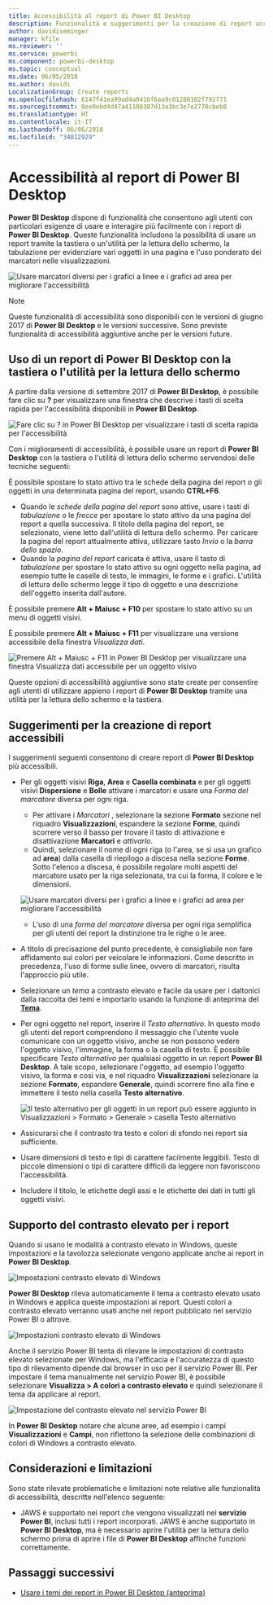 ```yaml
---
title: Accessibilità al report di Power BI Desktop
description: Funzionalità e suggerimenti per la creazione di report accessibili a Power BI Desktop
author: davidiseminger
manager: kfile
ms.reviewer: ''
ms.service: powerbi
ms.component: powerbi-desktop
ms.topic: conceptual
ms.date: 06/05/2018
ms.author: davidi
LocalizationGroup: Create reports
ms.openlocfilehash: 6147f41ea99ad4a0416f6aa9c01288102f792771
ms.sourcegitcommit: 8ee0ebd4d47a41108387d13a3bc3e7e2770cbeb8
ms.translationtype: HT
ms.contentlocale: it-IT
ms.lasthandoff: 06/06/2018
ms.locfileid: "34812929"
---
```

# <a name="accessibility-in-power-bi-desktop-reports"></a>Accessibilità al report di Power BI Desktop
**Power BI Desktop** dispone di funzionalità che consentono agli utenti con particolari esigenze di usare e interagire più facilmente con i report di **Power BI Desktop**. Queste funzionalità includono la possibilità di usare un report tramite la tastiera o un'utilità per la lettura dello schermo, la tabulazione per evidenziare vari oggetti in una pagina e l'uso ponderato dei marcatori nelle visualizzazioni.

![Usare marcatori diversi per i grafici a linee e i grafici ad area per migliorare l'accessibilità](media/desktop-accessibility/accessibility_01.png)

> [!NOTE]
> Queste funzionalità di accessibilità sono disponibili con le versioni di giugno 2017 di **Power BI Desktop** e le versioni successive. Sono previste funzionalità di accessibilità aggiuntive anche per le versioni future.
> 
> 

## <a name="consuming-a-power-bi-desktop-report-with-a-keyboard-or-screen-reader"></a>Uso di un report di Power BI Desktop con la tastiera o l'utilità per la lettura dello schermo
A partire dalla versione di settembre 2017 di **Power BI Desktop**, è possibile fare clic su **?** per visualizzare una finestra che descrive i tasti di scelta rapida per l'accessibilità disponibili in **Power BI Desktop**.

![Fare clic su ? in Power BI Desktop per visualizzare i tasti di scelta rapida per l'accessibilità](media/desktop-accessibility/accessibility_03.png)

Con i miglioramenti di accessibilità, è possibile usare un report di **Power BI Desktop** con la tastiera o l'utilità di lettura dello schermo servendosi delle tecniche seguenti:

È possibile spostare lo stato attivo tra le schede della pagina del report o gli oggetti in una determinata pagina del report, usando **CTRL+F6**.

* Quando le *schede della pagina del report* sono attive, usare i tasti di *tabulazione* o le *frecce* per spostare lo stato attivo da una pagina del report a quella successiva. Il titolo della pagina del report, se selezionato, viene letto dall'utilità di lettura dello schermo. Per caricare la pagina del report attualmente attiva, utilizzare tasto *Invio* o la *barra dello spazio*.
* Quando la *pagina del report* caricata è attiva, usare il tasto di *tabulazione* per spostare lo stato attivo su ogni oggetto nella pagina, ad esempio tutte le caselle di testo, le immagini, le forme e i grafici. L'utilità di lettura dello schermo legge il tipo di oggetto e una descrizione dell'oggetto inserita dall'autore. 

È possibile premere **Alt + Maiusc + F10** per spostare lo stato attivo su un menu di oggetti visivi.

È possibile premere **Alt + Maiusc + F11** per visualizzare una versione accessibile della finestra *Visualizza dati*.

![Premere Alt + Maiusc + F11 in Power BI Desktop per visualizzare una finestra Visualizza dati accessibile per un oggetto visivo](media/desktop-accessibility/accessibility_04.png)

Queste opzioni di accessibilità aggiuntive sono state create per consentire agli utenti di utilizzare appieno i report di **Power BI Desktop** tramite una utilità per la lettura dello schermo e la tastiera.

## <a name="tips-for-creating-accessible-reports"></a>Suggerimenti per la creazione di report accessibili
I suggerimenti seguenti consentono di creare report di **Power BI Desktop** più accessibili.

* Per gli oggetti visivi **Riga**, **Area** e **Casella combinata** e per gli oggetti visivi **Dispersione** e **Bolle** attivare i marcatori e usare una *Forma del marcatore* diversa per ogni riga.
  
  * Per attivare i *Marcatori* , selezionare la sezione **Formato** sezione nel riquadro **Visualizzazioni**, espandere la sezione **Forme**, quindi scorrere verso il basso per trovare il tasto di attivazione e disattivazione **Marcatori** e *attivarlo*.
  * Quindi, selezionare il nome di ogni riga (o l'area, se si usa un grafico ad **area**) dalla casella di riepilogo a discesa nella sezione **Forme**. Sotto l'elenco a discesa, è possibile regolare molti aspetti del marcatore usato per la riga selezionata, tra cui la forma, il colore e le dimensioni.
  
  ![Usare marcatori diversi per i grafici a linee e i grafici ad area per migliorare l'accessibilità](media/desktop-accessibility/accessibility_01.png)
  
  * L'uso di una *forma del marcatore* diversa per ogni riga semplifica per gli utenti dei report la distinzione tra le righe o le aree.
* A titolo di precisazione del punto precedente, è consigliabile non fare affidamento sui colori per veicolare le informazioni. Come descritto in precedenza, l'uso di forme sulle linee, ovvero di marcatori, risulta l'approccio più utile.
* Selezionare un *tema* a contrasto elevato e facile da usare per i daltonici dalla raccolta dei temi e importarlo usando la funzione di anteprima del [**Tema**](desktop-report-themes.md).
* Per ogni oggetto nel report, inserire il *Testo alternativo*. In questo modo gli utenti del report comprendono il messaggio che l'utente vuole comunicare con un oggetto visivo, anche se non possono vedere l'oggetto visivo, l'immagine, la forma o la casella di testo. È possibile specificare *Testo alternativo* per qualsiasi oggetto in un report **Power BI Desktop**. A tale scopo, selezionare l'oggetto, ad esempio l'oggetto visivo, la forma e così via, e nel riquadro **Visualizzazioni** selezionare la sezione **Formato**, espandere **Generale**, quindi scorrere fino alla fine e immettere il testo nella casella **Testo alternativo**.
  
  ![Il testo alternativo per gli oggetti in un report può essere aggiunto in Visualizzazioni > Formato > Generale > casella Testo alternativo](media/desktop-accessibility/accessibility_02.png)
* Assicurarsi che il contrasto tra testo e colori di sfondo nei report sia sufficiente.
* Usare dimensioni di testo e tipi di carattere facilmente leggibili. Testo di piccole dimensioni o tipi di carattere difficili da leggere non favoriscono l'accessibilità.
* Includere il titolo, le etichette degli assi e le etichette dei dati in tutti gli oggetti visivi.

## <a name="high-contrast-support-for-reports"></a>Supporto del contrasto elevato per i report

Quando si usano le modalità a contrasto elevato in Windows, queste impostazioni e la tavolozza selezionate vengono applicate anche ai report in **Power BI Desktop**. 

![Impostazioni contrasto elevato di Windows](media/desktop-accessibility/accessibility_05.png)

**Power BI Desktop** rileva automaticamente il tema a contrasto elevato usato in Windows e applica queste impostazioni ai report. Questi colori a contrasto elevato verranno usati anche nel report pubblicato nel servizio Power BI o altrove.

![Impostazioni contrasto elevato di Windows](media/desktop-accessibility/accessibility_05b.png)

Anche il servizio Power BI tenta di rilevare le impostazioni di contrasto elevato selezionate per Windows, ma l'efficacia e l'accuratezza di questo tipo di rilevamento dipende dal browser in uso per il servizio Power BI. Per impostare il tema manualmente nel servizio Power BI, è possibile selezionare **Visualizza > A colori a contrasto elevato** e quindi selezionare il tema da applicare al report.

![Impostazione del contrasto elevato nel servizio Power BI](media/desktop-accessibility/accessibility_06.png)

In **Power BI Desktop** notare che alcune aree, ad esempio i campi **Visualizzazioni** e **Campi**, non riflettono la selezione delle combinazioni di colori di Windows a contrasto elevato.


## <a name="considerations-and-limitations"></a>Considerazioni e limitazioni
Sono state rilevate problematiche e limitazioni note relative alle funzionalità di accessibilità, descritte nell'elenco seguente:

* JAWS è supportato nei report che vengono visualizzati nel **servizio Power BI**, inclusi tutti i report incorporati. JAWS è anche supportato in **Power BI Desktop**, ma è necessario aprire l'utilità per la lettura dello schermo prima di aprire i file di **Power BI Desktop** affinché funzioni correttamente.

## <a name="next-steps"></a>Passaggi successivi
* [Usare i temi dei report in Power BI Desktop (anteprima)](desktop-report-themes.md)

